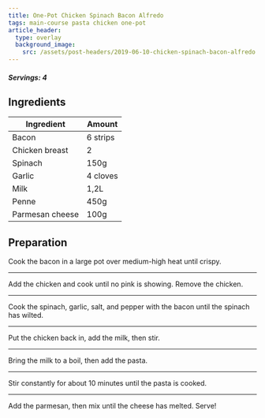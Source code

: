```yaml
---
title: One-Pot Chicken Spinach Bacon Alfredo
tags: main-course pasta chicken one-pot
article_header:
  type: overlay
  background_image:
    src: /assets/post-headers/2019-06-10-chicken-spinach-bacon-alfredo.png
---
```


##### Servings: 4

## Ingredients

| Ingredient      | Amount   |
| --------------- | -------- |
| Bacon           | 6 strips |
| Chicken breast  | 2        |
| Spinach         | 150g     |
| Garlic          | 4 cloves |
| Milk            | 1,2L     |
| Penne           | 450g     |
| Parmesan cheese | 100g     |

## Preparation

Cook the bacon in a large pot over medium-high heat until crispy.

---

Add the chicken and cook until no pink is showing. Remove the chicken.

---

Cook the spinach, garlic, salt, and pepper with the bacon until the spinach has wilted.

---

Put the chicken back in, add the milk, then stir.

---

Bring the milk to a boil, then add the pasta.

---

Stir constantly for about 10 minutes until the pasta is cooked.

---

Add the parmesan, then mix until the cheese has melted. Serve!
